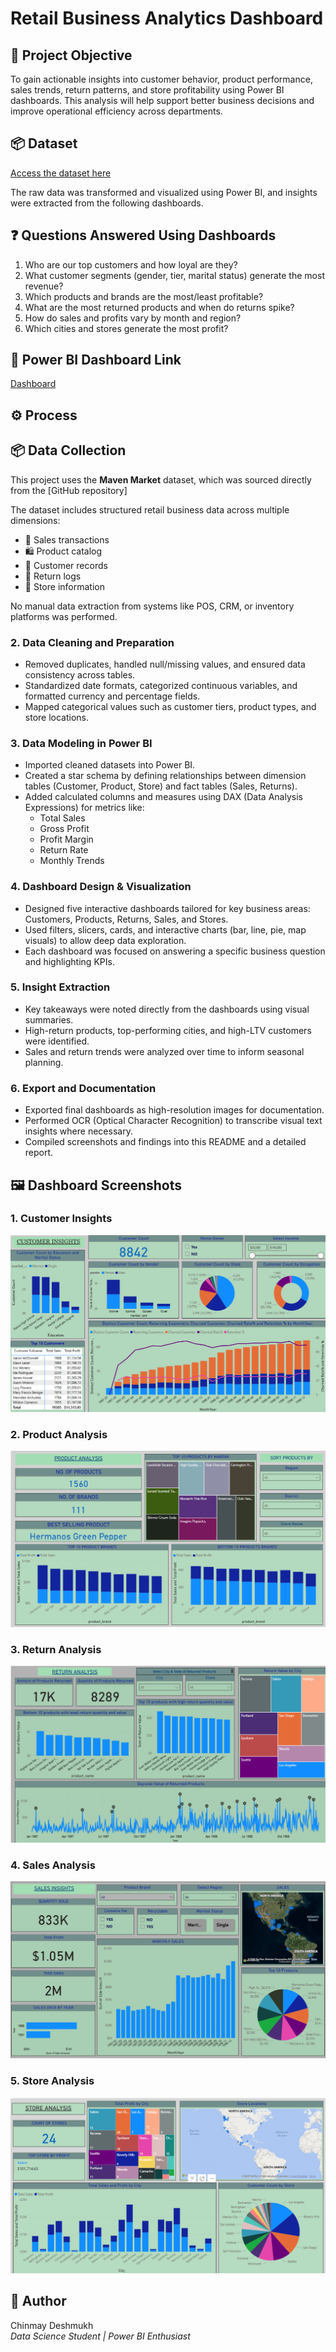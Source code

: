 # Retail Business Analytics Dashboard

## 🎯 Project Objective

To gain actionable insights into customer behavior, product performance, sales trends, return patterns, and store profitability using Power BI dashboards. This analysis will help support better business decisions and improve operational efficiency across departments.

## 📦 Dataset

[Access the dataset here](./MavenMarket.zip)  


The raw data was transformed and visualized using Power BI, and insights were extracted from the following dashboards.

## ❓ Questions Answered Using Dashboards

1. Who are our top customers and how loyal are they?
2. What customer segments (gender, tier, marital status) generate the most revenue?
3. Which products and brands are the most/least profitable?
4. What are the most returned products and when do returns spike?
5. How do sales and profits vary by month and region?
6. Which cities and stores generate the most profit?

## 🔗 Power BI Dashboard Link

[Dashboard](MavenMarketDashboard.pbix)


## ⚙️ Process

## 📦 Data Collection

This project uses the **Maven Market** dataset, which was sourced directly from the [GitHub repository]

The dataset includes structured retail business data across multiple dimensions:

- 🧾 Sales transactions  
- 🛍️ Product catalog  
- 👥 Customer records  
- 🔁 Return logs  
- 🏬 Store information

No manual data extraction from systems like POS, CRM, or inventory platforms was performed.

### 2. **Data Cleaning and Preparation**
- Removed duplicates, handled null/missing values, and ensured data consistency across tables.
- Standardized date formats, categorized continuous variables, and formatted currency and percentage fields.
- Mapped categorical values such as customer tiers, product types, and store locations.

### 3. **Data Modeling in Power BI**
- Imported cleaned datasets into Power BI.
- Created a star schema by defining relationships between dimension tables (Customer, Product, Store) and fact tables (Sales, Returns).
- Added calculated columns and measures using DAX (Data Analysis Expressions) for metrics like:
  - Total Sales
  - Gross Profit
  - Profit Margin
  - Return Rate
  - Monthly Trends

### 4. **Dashboard Design & Visualization**
- Designed five interactive dashboards tailored for key business areas: Customers, Products, Returns, Sales, and Stores.
- Used filters, slicers, cards, and interactive charts (bar, line, pie, map visuals) to allow deep data exploration.
- Each dashboard was focused on answering a specific business question and highlighting KPIs.

### 5. **Insight Extraction**
- Key takeaways were noted directly from the dashboards using visual summaries.
- High-return products, top-performing cities, and high-LTV customers were identified.
- Sales and return trends were analyzed over time to inform seasonal planning.

### 6. **Export and Documentation**
- Exported final dashboards as high-resolution images for documentation.
- Performed OCR (Optical Character Recognition) to transcribe visual text insights where necessary.
- Compiled screenshots and findings into this README and a detailed report.

## 🖼️ Dashboard Screenshots

### 1. Customer Insights
![Customer Insights](images/Customer%20Insights.png)

### 2. Product Analysis
![Product Analysis](images/Product%20Analysis.png)

### 3. Return Analysis
![Return Analysis](images/Return%20Analysis.png)

### 4. Sales Analysis
![Sales Analysis](images/Sales%20Analysis.png)

### 5. Store Analysis
![Store Analysis](images/Store%20Analysis.png)


## 👤 Author
Chinmay Deshmukh  
*Data Science Student | Power BI Enthusiast*
